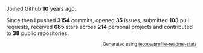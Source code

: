 Joined Github **10** years ago.

Since then I pushed **3154** commits, opened **35** issues, submitted **103** pull requests, received **685** stars across **214** personal projects and contributed to **38** public repositories.

<p align="right"><sub>Generated using <a href="https://github.com/marketplace/actions/profile-readme-stats">teoxoy/profile-readme-stats</a></sub></p>
